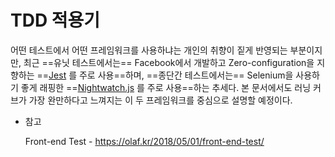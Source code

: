 # TDD 적용기

어떤 테스트에서 어떤 프레임워크를 사용하냐는 개인의 취향이 짙게 반영되는 부분이지만, 최근 ==유닛 테스트에서는== Facebook에서 개발하고 Zero-configuration을 지향하는 ==[Jest](https://facebook.github.io/jest/) 를 주로 사용==하며, ==종단간 테스트에서는== Selenium을 사용하기 좋게 래핑한 ==[Nightwatch.js](http://nightwatchjs.org/) 를 주로 사용==하는 추세다. 본 문서에서도 러닝 커브가 가장 완만하다고 느껴지는 이 두 프레임워크를 중심으로 설명할 예정이다.

* 참고

  Front-end Test - https://olaf.kr/2018/05/01/front-end-test/

  

  

